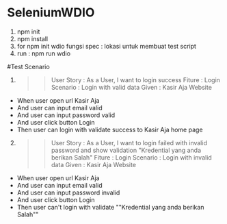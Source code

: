 # SeleniumWDIO
1. npm init
2. npm install
3. for npm init wdio
fungsi spec : lokasi untuk membuat test script
4. run : npm run wdio

#Test Scenario

1. >> User Story : As a User, I want to login success
   >> Fiture : Login
   >> Scenario : Login with valid data
   >> Given : Kasir Aja Website
 - When user open url Kasir Aja
 - And user can input email valid
 - And user can input password valid
 - And user click button Login
 - Then user can login with validate success to Kasir Aja home page

2. >> User Story : As a User, I want to login failed with invalid password and show validation "Kredential yang anda berikan Salah"
   >> Fiture : Login
   >> Scenario : Login with invalid data
   >> Given : Kasir Aja Website
 - When user open url Kasir Aja
 - And user can input email valid
 - And user can input password invalid
 - And user click button Login
 - Then user can't login with validate ""Kredential yang anda berikan Salah""
